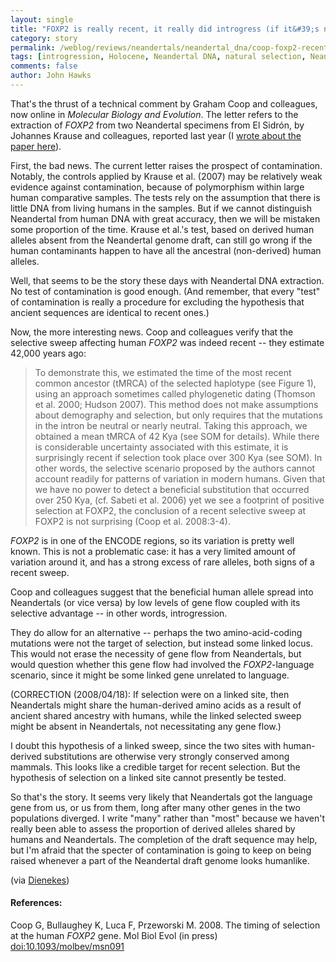 ```yaml
---
layout: single 
title: "FOXP2 is really recent, it really did introgress (if it&#39;s not contamination)" 
category: story
permalink: /weblog/reviews/neandertals/neandertal_dna/coop-foxp2-recent-selection-2008.html
tags: [introgression, Holocene, Neandertal DNA, natural selection, Neandertals] 
comments: false 
author: John Hawks 
---
```



<p>
That's the thrust of a technical comment by Graham Coop and colleagues, now online in <i>Molecular Biology and Evolution</i>. The letter refers to the extraction of <i>FOXP2</i> from two Neandertal specimens from El Sidr&oacute;n, by Johannes Krause and colleagues, reported last year (I <a href="http://johnhawks.net/weblog/reviews/neandertals/neandertal_dna/foxp2_krause_el_sidron_2007.html">wrote about the paper here</a>). 
</p>

<p>
First, the bad news. The current letter raises the prospect of contamination. Notably, the controls applied by Krause et al. (2007) may be relatively weak evidence against contamination, because of polymorphism within large human comparative samples. The tests rely on the assumption that there is little DNA from living humans in the samples. But if we cannot distinguish Neandertal from human DNA with great accuracy, then we will be mistaken some proportion of the time. Krause et al.'s test, based on derived human alleles absent from the Neandertal genome draft, can still go wrong if the human contaminants happen to have all the ancestral (non-derived) human alleles. 
</p>

<p>
Well, that seems to be the story these days with Neandertal DNA extraction. No test of contamination is good enough. (And remember, that every "test" of contamination is really a procedure for excluding the hypothesis that ancient sequences are identical to recent ones.)
</p>

<p>
Now, the more interesting news. Coop and colleagues verify that the selective sweep affecting human <i>FOXP2</i> was indeed recent -- they estimate 42,000 years ago: 
</p>

<blockquote>To demonstrate this, we estimated the time of the most recent common ancestor (tMRCA) of the selected haplotype (see Figure 1), using an approach sometimes called phylogenetic dating (Thomson et al. 2000; Hudson 2007). This method does not make assumptions about demography and selection, but only requires that the mutations in the intron be neutral or nearly neutral. Taking this approach, we obtained a mean tMRCA of 42 Kya (see SOM for details). While there is considerable uncertainty associated with this estimate, it is surprisingly recent if selection took place over 300 Kya (see SOM). In other words, the selective scenario proposed by the authors cannot account readily for patterns of variation in modern humans.  Given that we have no power to detect a beneficial substitution that occurred over 250 Kya, (cf. Sabeti et al. 2006) yet we see a footprint of positive selection at FOXP2, the conclusion of a recent selective sweep at FOXP2 is not surprising (Coop et al. 2008:3-4).</blockquote>

<p>
<i>FOXP2</i> is in one of the ENCODE regions, so its variation is pretty well known. This is not a problematic case: it has a very limited amount of variation around it, and has a strong excess of rare alleles, both signs of a recent sweep. 
</p>

<p>
Coop and colleagues suggest that the beneficial human allele spread into Neandertals (or vice versa) by low levels of gene flow coupled with its selective advantage -- in other words, introgression. 
</p>

<p>
They do allow for an alternative -- perhaps the two amino-acid-coding mutations were not the target of selection, but instead some linked locus. This would not erase the necessity of gene flow from Neandertals, but would question whether this gene flow had involved the <i>FOXP2</i>-language scenario, since it might be some linked gene unrelated to language. 
</p>

<p>
(CORRECTION (2008/04/18): If selection were on a linked site, then Neandertals might share the human-derived amino acids as a result of ancient shared ancestry with humans, while the linked selected sweep might be absent in Neandertals, not necessitating any gene flow.) 
</p>

<p>
I doubt this hypothesis of a linked sweep, since the two sites with human-derived substitutions are otherwise very strongly conserved among mammals. This looks like a credible target for recent selection. But the hypothesis of selection on a linked site cannot presently be tested. 
</p>

<p>
So that's the story. It seems very likely that Neandertals got the language gene from us, or us from them, long after many other genes in the two populations diverged. I write "many" rather than "most" because we haven't really been able to assess the proportion of derived alleles shared by humans and Neandertals. The completion of the draft sequence may help, but I'm afraid that the specter of contamination is going to keep on being raised whenever a part of the Neandertal draft genome looks humanlike. 
</p>

<p>
(via <a href="http://dienekes.blogspot.com/2008/04/foxp2-and-neanderthals-revisited.html">Dienekes</a>)
</p>

<h4>References:</h4>

<p class="cite">Coop G, Bullaughey K, Luca F, Przeworski M. 2008. The timing of selection at the human <i>FOXP2</i> gene. Mol Biol Evol (in press) <a href="http://dx.doi.org/10.1093/molbev/msn091">doi:10.1093/molbev/msn091</a></p>

